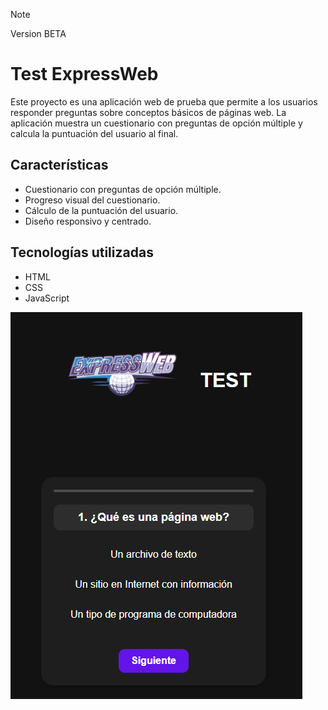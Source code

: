 > [!NOTE]
>Version BETA
# Test ExpressWeb

Este proyecto es una aplicación web de prueba que permite a los usuarios responder preguntas sobre conceptos básicos de páginas web. La aplicación muestra un cuestionario con preguntas de opción múltiple y calcula la puntuación del usuario al final.

## Características

- Cuestionario con preguntas de opción múltiple.
- Progreso visual del cuestionario.
- Cálculo de la puntuación del usuario.
- Diseño responsivo y centrado.

## Tecnologías utilizadas

- HTML
- CSS
- JavaScript

![Captura de pantalla](screenshot.png)
